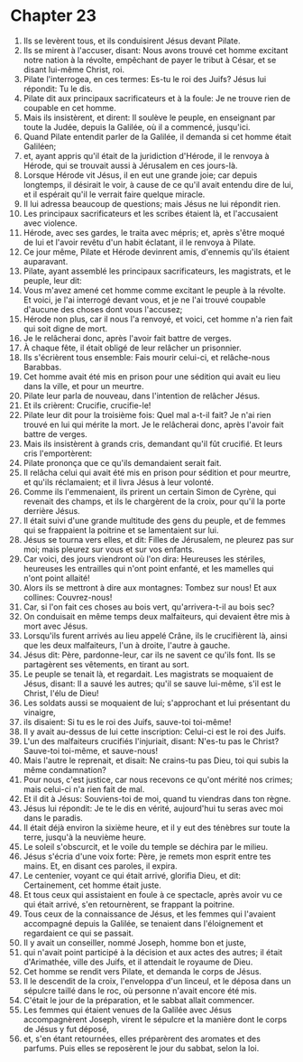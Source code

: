 # Chapter 23

1. Ils se levèrent tous, et ils conduisirent Jésus devant Pilate.
2. Ils se mirent à l'accuser, disant: Nous avons trouvé cet homme excitant notre nation à la révolte, empêchant de payer le tribut à César, et se disant lui-même Christ, roi.
3. Pilate l'interrogea, en ces termes: Es-tu le roi des Juifs? Jésus lui répondit: Tu le dis.
4. Pilate dit aux principaux sacrificateurs et à la foule: Je ne trouve rien de coupable en cet homme.
5. Mais ils insistèrent, et dirent: Il soulève le peuple, en enseignant par toute la Judée, depuis la Galilée, où il a commencé, jusqu'ici.
6. Quand Pilate entendit parler de la Galilée, il demanda si cet homme était Galiléen;
7. et, ayant appris qu'il était de la juridiction d'Hérode, il le renvoya à Hérode, qui se trouvait aussi à Jérusalem en ces jours-là.
8. Lorsque Hérode vit Jésus, il en eut une grande joie; car depuis longtemps, il désirait le voir, à cause de ce qu'il avait entendu dire de lui, et il espérait qu'il le verrait faire quelque miracle.
9. Il lui adressa beaucoup de questions; mais Jésus ne lui répondit rien.
10. Les principaux sacrificateurs et les scribes étaient là, et l'accusaient avec violence.
11. Hérode, avec ses gardes, le traita avec mépris; et, après s'être moqué de lui et l'avoir revêtu d'un habit éclatant, il le renvoya à Pilate.
12. Ce jour même, Pilate et Hérode devinrent amis, d'ennemis qu'ils étaient auparavant.
13. Pilate, ayant assemblé les principaux sacrificateurs, les magistrats, et le peuple, leur dit:
14. Vous m'avez amené cet homme comme excitant le peuple à la révolte. Et voici, je l'ai interrogé devant vous, et je ne l'ai trouvé coupable d'aucune des choses dont vous l'accusez;
15. Hérode non plus, car il nous l'a renvoyé, et voici, cet homme n'a rien fait qui soit digne de mort.
16. Je le relâcherai donc, après l'avoir fait battre de verges.
17. À chaque fête, il était obligé de leur relâcher un prisonnier.
18. Ils s'écrièrent tous ensemble: Fais mourir celui-ci, et relâche-nous Barabbas.
19. Cet homme avait été mis en prison pour une sédition qui avait eu lieu dans la ville, et pour un meurtre.
20. Pilate leur parla de nouveau, dans l'intention de relâcher Jésus.
21. Et ils crièrent: Crucifie, crucifie-le!
22. Pilate leur dit pour la troisième fois: Quel mal a-t-il fait? Je n'ai rien trouvé en lui qui mérite la mort. Je le relâcherai donc, après l'avoir fait battre de verges.
23. Mais ils insistèrent à grands cris, demandant qu'il fût crucifié. Et leurs cris l'emportèrent:
24. Pilate prononça que ce qu'ils demandaient serait fait.
25. Il relâcha celui qui avait été mis en prison pour sédition et pour meurtre, et qu'ils réclamaient; et il livra Jésus à leur volonté.
26. Comme ils l'emmenaient, ils prirent un certain Simon de Cyrène, qui revenait des champs, et ils le chargèrent de la croix, pour qu'il la porte derrière Jésus.
27. Il était suivi d'une grande multitude des gens du peuple, et de femmes qui se frappaient la poitrine et se lamentaient sur lui.
28. Jésus se tourna vers elles, et dit: Filles de Jérusalem, ne pleurez pas sur moi; mais pleurez sur vous et sur vos enfants.
29. Car voici, des jours viendront où l'on dira: Heureuses les stériles, heureuses les entrailles qui n'ont point enfanté, et les mamelles qui n'ont point allaité!
30. Alors ils se mettront à dire aux montagnes: Tombez sur nous! Et aux collines: Couvrez-nous!
31. Car, si l'on fait ces choses au bois vert, qu'arrivera-t-il au bois sec?
32. On conduisait en même temps deux malfaiteurs, qui devaient être mis à mort avec Jésus.
33. Lorsqu'ils furent arrivés au lieu appelé Crâne, ils le crucifièrent là, ainsi que les deux malfaiteurs, l'un à droite, l'autre à gauche.
34. Jésus dit: Père, pardonne-leur, car ils ne savent ce qu'ils font. Ils se partagèrent ses vêtements, en tirant au sort.
35. Le peuple se tenait là, et regardait. Les magistrats se moquaient de Jésus, disant: Il a sauvé les autres; qu'il se sauve lui-même, s'il est le Christ, l'élu de Dieu!
36. Les soldats aussi se moquaient de lui; s'approchant et lui présentant du vinaigre,
37. ils disaient: Si tu es le roi des Juifs, sauve-toi toi-même!
38. Il y avait au-dessus de lui cette inscription: Celui-ci est le roi des Juifs.
39. L'un des malfaiteurs crucifiés l'injuriait, disant: N'es-tu pas le Christ? Sauve-toi toi-même, et sauve-nous!
40. Mais l'autre le reprenait, et disait: Ne crains-tu pas Dieu, toi qui subis la même condamnation?
41. Pour nous, c'est justice, car nous recevons ce qu'ont mérité nos crimes; mais celui-ci n'a rien fait de mal.
42. Et il dit à Jésus: Souviens-toi de moi, quand tu viendras dans ton règne.
43. Jésus lui répondit: Je te le dis en vérité, aujourd'hui tu seras avec moi dans le paradis.
44. Il était déjà environ la sixième heure, et il y eut des ténèbres sur toute la terre, jusqu'à la neuvième heure.
45. Le soleil s'obscurcit, et le voile du temple se déchira par le milieu.
46. Jésus s'écria d'une voix forte: Père, je remets mon esprit entre tes mains. Et, en disant ces paroles, il expira.
47. Le centenier, voyant ce qui était arrivé, glorifia Dieu, et dit: Certainement, cet homme était juste.
48. Et tous ceux qui assistaient en foule à ce spectacle, après avoir vu ce qui était arrivé, s'en retournèrent, se frappant la poitrine.
49. Tous ceux de la connaissance de Jésus, et les femmes qui l'avaient accompagné depuis la Galilée, se tenaient dans l'éloignement et regardaient ce qui se passait.
50. Il y avait un conseiller, nommé Joseph, homme bon et juste,
51. qui n'avait point participé à la décision et aux actes des autres; il était d'Arimathée, ville des Juifs, et il attendait le royaume de Dieu.
52. Cet homme se rendit vers Pilate, et demanda le corps de Jésus.
53. Il le descendit de la croix, l'enveloppa d'un linceul, et le déposa dans un sépulcre taillé dans le roc, où personne n'avait encore été mis.
54. C'était le jour de la préparation, et le sabbat allait commencer.
55. Les femmes qui étaient venues de la Galilée avec Jésus accompagnèrent Joseph, virent le sépulcre et la manière dont le corps de Jésus y fut déposé,
56. et, s'en étant retournées, elles préparèrent des aromates et des parfums. Puis elles se reposèrent le jour du sabbat, selon la loi.

